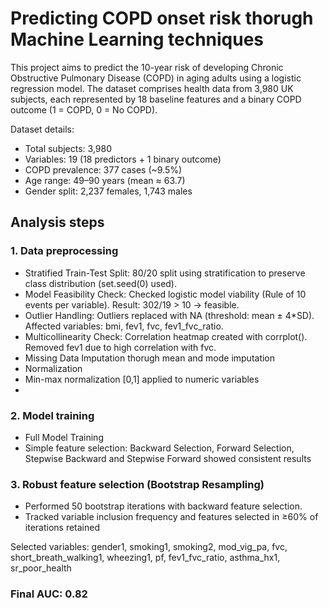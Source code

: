 # Predicting COPD onset risk thorugh Machine Learning techniques

This project aims to predict the 10-year risk of developing Chronic Obstructive Pulmonary Disease (COPD) in aging adults using a logistic regression model. The dataset comprises health data from 3,980 UK subjects, each represented by 18 baseline features and a binary COPD outcome (1 = COPD, 0 = No COPD).

Dataset details: 
- Total subjects: 3,980
- Variables: 19 (18 predictors + 1 binary outcome)
- COPD prevalence: 377 cases (~9.5%)
- Age range: 49–90 years (mean ≈ 63.7)
- Gender split: 2,237 females, 1,743 males

## Analysis steps
### 1. Data preprocessing
  - Stratified Train-Test Split: 80/20 split using stratification to preserve class distribution (set.seed(0) used).
  - Model Feasibility Check: Checked logistic model viability (Rule of 10 events per variable). Result: 302/19 > 10 → feasible.
  - Outlier Handling: Outliers replaced with NA (threshold: mean ± 4*SD). Affected variables: bmi, fev1, fvc, fev1_fvc_ratio.
  - Multicollinearity Check: Correlation heatmap created with corrplot(). Removed fev1 due to high correlation with fvc.
  - Missing Data Imputation thorugh mean and mode imputation
  - Normalization
  - Min-max normalization [0,1] applied to numeric variables
  - 
### 2. Model training
  - Full Model Training
  - Simple feature selection: Backward Selection, Forward Selection, Stepwise Backward and Stepwise Forward showed consistent results

### 3. Robust feature selection (Bootstrap Resampling)
- Performed 50 bootstrap iterations with backward feature selection.
- Tracked variable inclusion frequency and features selected in ≥60% of iterations retained

Selected variables: gender1, smoking1, smoking2, mod_vig_pa, fvc, short_breath_walking1, wheezing1, pf, fev1_fvc_ratio, asthma_hx1, sr_poor_health

### Final AUC: 0.82




